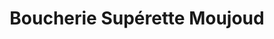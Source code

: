---
title: "Boucherie Supérette Moujoud"
url: /tours/boucherie-superette-moujoud/
shop: boucherie
---